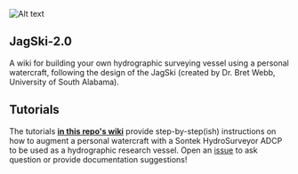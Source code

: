 ![Alt text](/images/sdfp-sun-logo-01.png)

## JagSki-2.0
A wiki for building your own hydrographic surveying vessel using a personal watercraft, following the design of the JagSki (created by Dr. Bret Webb, University of South Alabama).

## Tutorials
The tutorials [**in this repo's wiki**](https://github.com/sunny-day-flooding-project/tutorials/wiki) provide step-by-step(ish) instructions on how to augment a personal watercraft with a Sontek HydroSurveyor ADCP to be used as a hydrographic research vessel. Open an [issue](https://github.com/SunnyD-Flood-Sensor-Network/tutorials/issues) to ask question or provide documentation suggestions!
